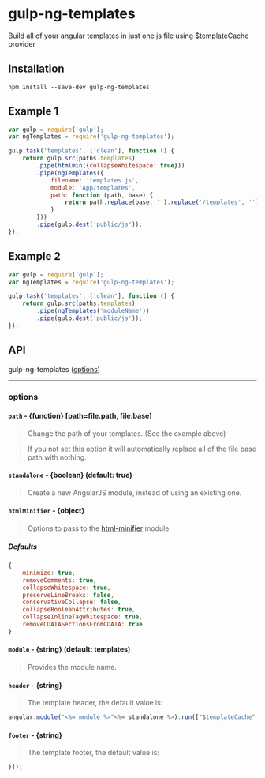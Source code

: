 gulp-ng-templates
=================

Build all of your angular templates in just one js file using $templateCache provider

## Installation
```
npm install --save-dev gulp-ng-templates
```

## Example 1

```js
var gulp = require('gulp');
var ngTemplates = require('gulp-ng-templates');

gulp.task('templates', ['clean'], function () {
	return gulp.src(paths.templates)
		.pipe(htmlmin({collapseWhitespace: true}))
		.pipe(ngTemplates({
			filename: 'templates.js',
			module: 'App/templates',
			path: function (path, base) {
				return path.replace(base, '').replace('/templates', '');
			}
		}))
		.pipe(gulp.dest('public/js'));
});
```

## Example 2

```js
var gulp = require('gulp');
var ngTemplates = require('gulp-ng-templates');

gulp.task('templates', ['clean'], function () {
	return gulp.src(paths.templates)
		.pipe(ngTemplates('moduleName'))
		.pipe(gulp.dest('public/js'));
});
```

## API

gulp-ng-templates ([options](#options))

----

### options

#### `path` - {function} [path=file.path, file.base]

> Change the path of your templates. (See the example above)

> If you not set this option it will automatically replace all of the file base path with nothing.

#### `standalone` - {boolean} (default: true)

> Create a new AngularJS module, instead of using an existing one.

#### `htmlMinifier` - {object}

> Options to pass to the [html-minifier](https://github.com/kangax/html-minifier) module

##### Defaults
```js
{
	minimize: true,
	removeComments: true,
	collapseWhitespace: true,
	preserveLineBreaks: false,
	conservativeCollapse: false,
	collapseBooleanAttributes: true,
	collapseInlineTagWhitespace: true,
	removeCDATASectionsFromCDATA: true
}
```

#### `module` - {string} (default: templates)

> Provides the module name.

#### `header` - {string}

> The template header, the default value is:

```js
angular.module("<%= module %>"<%= standalone %>).run(["$templateCache", function($templateCache) {
```

#### `footer` - {string}

> The template footer, the default value is:

```js
}]);
```